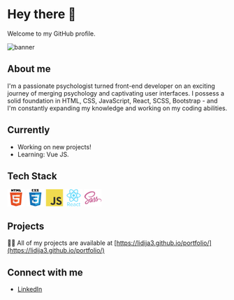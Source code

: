 # Hey there 👋

Welcome to my GitHub profile.

![banner](https://github.com/lidija3/lidija3/assets/122623282/53651190-b6d8-415f-95ed-618a03a82975)

## About me

I'm a passionate psychologist turned front-end developer on an exciting journey of merging psychology and captivating user interfaces. I possess a solid foundation in HTML, CSS, JavaScript, React, SCSS, Bootstrap - and I'm constantly expanding my knowledge and working on my coding abilities.

## Currently

* Working on new projects!
* Learning: Vue JS.

## Tech Stack
<span><img src="https://raw.githubusercontent.com/devicons/devicon/master/icons/html5/html5-original-wordmark.svg" alt="html5" width="40" height="40"/></span>
<span><img src="https://raw.githubusercontent.com/devicons/devicon/master/icons/css3/css3-original-wordmark.svg" alt="css3" width="40" height="40"/></span>
<span><img src="https://raw.githubusercontent.com/devicons/devicon/master/icons/javascript/javascript-original.svg" alt="javascript" width="40" height="40"/></span>
<span><img src="https://raw.githubusercontent.com/devicons/devicon/master/icons/react/react-original-wordmark.svg" alt="react" width="40" height="40"/></span>
<span><img src="https://raw.githubusercontent.com/devicons/devicon/master/icons/sass/sass-original.svg" alt="sass" width="40" height="40"/></span>

## Projects

👨‍💻 All of my projects are available at [https://lidija3.github.io/portfolio/](https://lidija3.github.io/portfolio/)

## Connect with me

* <a href="https://www.linkedin.com/in/lidija-gaj%C5%A1ek-2a0035287/" target="blank">LinkedIn</a>

